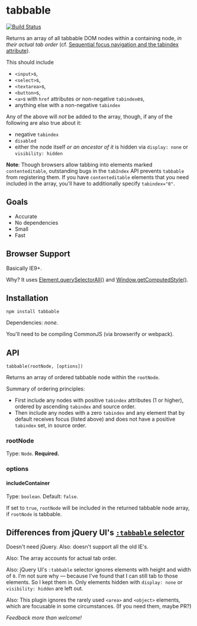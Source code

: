 # tabbable

[![Build Status](https://travis-ci.org/davidtheclark/tabbable.svg?branch=master)](https://travis-ci.org/davidtheclark/tabbable)

Returns an array of all tabbable DOM nodes within a containing node, *in their actual tab order* (cf. [Sequential focus navigation and the tabindex attribute](http://www.w3.org/TR/html5/editing.html#sequential-focus-navigation-and-the-tabindex-attribute)).

This should include

- `<input>`s,
- `<select>`s,
- `<textarea>`s,
- `<button>`s,
- `<a>`s with `href` attributes *or* non-negative `tabindex`es,
- anything else with a non-negative `tabindex`

Any of the above will *not* be added to the array, though, if any of the following are also true about it:
- negative `tabindex`
- `disabled`
- either the node itself *or an ancestor of it* is hidden via `display: none` or `visibility: hidden`

**Note**: Though browsers allow tabbing into elements marked `contenteditable`, outstanding bugs in the `tabIndex` API prevents `tabbable` from registering them. If you have `contenteditable` elements that you need included in the array, you'll have to additionally specify `tabindex="0"`.

## Goals
- Accurate
- No dependencies
- Small
- Fast

## Browser Support

Basically IE9+.

Why? It uses [Element.querySelectorAll()](https://developer.mozilla.org/en-US/docs/Web/API/Element/querySelectorAll) and [Window.getComputedStyle()](https://developer.mozilla.org/en-US/docs/Web/API/Window/getComputedStyle).

## Installation

```
npm install tabbable
```

Dependencies: *none*.

You'll need to be compiling CommonJS (via browserify or webpack).

## API

```
tabbable(rootNode, [options])
```

Returns an array of ordered tabbable node within the `rootNode`.

Summary of ordering principles:
- First include any nodes with positive `tabindex` attributes (1 or higher), ordered by ascending `tabindex` and source order.
- Then include any nodes with a zero `tabindex` and any element that by default receives focus (listed above) and does not have a positive `tabindex` set, in source order.

### rootNode

Type: `Node`. **Required.**

### options

#### includeContainer

Type: `boolean`. Default: `false`.

If set to `true`, `rootNode` will be included in the returned tabbable node array, if `rootNode` is tabbable.

## Differences from jQuery UI's [`:tabbable` selector](https://api.jqueryui.com/tabbable-selector/)

Doesn't need jQuery. Also: doesn't support all the old IE's.

Also: The array accounts for actual tab order.

Also: jQuery UI's `:tabbable` selector ignores elements with height and width of `0`. I'm not sure why — because I've found that I can still tab to those elements. So I kept them in. Only elements hidden with `display: none` or `visibility: hidden` are left out.

Also: This plugin ignores the rarely used `<area>` and `<object>` elements, which are focusable in some circumstances. (If you need them, maybe PR?)

*Feedback more than welcome!*
